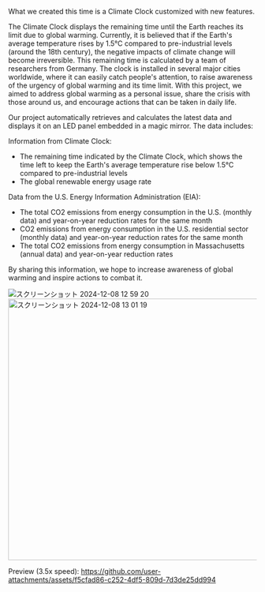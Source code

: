 What we created this time is a Climate Clock customized with new features.

The Climate Clock displays the remaining time until the Earth reaches its limit due to global warming. 
Currently, it is believed that if the Earth's average temperature rises by 1.5°C compared to pre-industrial levels (around the 18th century), the negative impacts of climate change will become irreversible. 
This remaining time is calculated by a team of researchers from Germany. 
The clock is installed in several major cities worldwide, where it can easily catch people's attention, to raise awareness of the urgency of global warming and its time limit.
With this project, we aimed to address global warming as a personal issue, share the crisis with those around us, and encourage actions that can be taken in daily life.


Our project automatically retrieves and calculates the latest data and displays it on an LED panel embedded in a magic mirror. The data includes:

Information from Climate Clock:
- The remaining time indicated by the Climate Clock, which shows the time left to keep the Earth's average temperature rise below 1.5°C compared to pre-industrial levels
- The global renewable energy usage rate

Data from the U.S. Energy Information Administration (EIA):
- The total CO2 emissions from energy consumption in the U.S. (monthly data) and year-on-year reduction rates for the same month
- CO2 emissions from energy consumption in the U.S. residential sector (monthly data) and year-on-year reduction rates for the same month
- The total CO2 emissions from energy consumption in Massachusetts (annual data) and year-on-year reduction rates


By sharing this information, we hope to increase awareness of global warming and inspire actions to combat it.


![スクリーンショット 2024-12-08 12 59 20](https://github.com/user-attachments/assets/18162b9b-213f-4a56-853e-9a6e498eb228)
<img width="530" alt="スクリーンショット 2024-12-08 13 01 19" src="https://github.com/user-attachments/assets/283e37bd-aa53-446d-9dc2-11ab4cb28fc1">

Preview (3.5x speed):
https://github.com/user-attachments/assets/f5cfad86-c252-4df5-809d-7d3de25dd994

